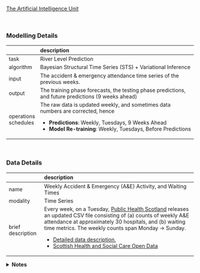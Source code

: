 [The Artificial Intelligence Unit](https://github.com/theartificialintelligenceunit)

<br>


### Modelling Details

&nbsp; | description
:--- | :---
task | River Level Prediction
algorithm | Bayesian Structural Time Series (STS) + Variational Inference
input | The accident & emergency attendance time series of the previous weeks.
output | The training phase forecasts, the testing phase predictions, and future predictions (9 weeks ahead)
operations<br>schedules | The raw data is updated weekly, and sometimes data numbers are corrected, hence <ul><li><b>Predictions</b>: Weekly, Tuesdays, 9 Weeks Ahead</li><li><b>Model Re-training</b>: Weekly, Tuesdays, Before Predictions</li></ul>


<br>

### Data Details

&nbsp; | description
:--- | :---
name | Weekly Accident & Emergency (A&E) Activity, and Waiting Times
modality | Time Series
brief description | Every week, on a Tuesday, <a href="https://www.publichealthscotland.scot/" target="_blank">Public Health Scotland</a> releases an updated CSV file consisting of (a) counts of weekly A&E attendance at approximately 30 hospitals, and (b) waiting time metrics.  The weekly counts span Monday → Sunday. <ul><li><a href="https://www.opendata.nhs.scot/dataset/weekly-accident-and-emergency-activity-and-waiting-times" target="_blank">Detailed data description.</a></li><li><a href="https://www.opendata.nhs.scot/" target="_blank">Scottish Health and Social Care Open Data</a></li></ul>



<details><summary><b>Notes</b></summary>

  <br><a href="https://theartificialintelligenceunit.github.io/intelligence/html/pre-ae-futures.html">APP</a><br>
  
  <img src="graph.png" width="73.5%" height="73.5%" alt="State Machine"/>
  
</details>

<br>
<br>

<br>
<br>

<br>
<br>

<br>
<br>

<!--
<details><summary><b>Notes</b></summary>
  
<h3>BACKEND</h3>
Thus far:
<ul>
  <li>configurations: For modelling, etc.</li>
  <li>iac: Infrastructure as code scripts.</li>
</ul>

<h3>STATE MACHINES</h3>
Include:
<ul>
  <li><b>references</b>: [on demand]<br>For decoding within-data identification codes, e.g., health board codes, etc.</li>
  <li><b>raw</b>: [weekly]<br>Once a week it retrieves the latest [version of] raw counts of weekly accident & emergency attendance numbers.  It saves an appropriate structure.</li>
  <li><b>futures | parts</b>: [weekly]<br>Forecasting</li>
</ul>
</details>
-->


